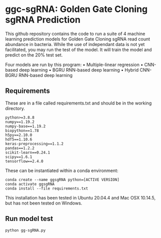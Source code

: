 # ggc-sgRNA: Golden Gate Cloning sgRNA Prediction

This github repository contains the code to run a suite of 4 machine learning prediction models for Golden Gate Cloning sgRNA read count abundance in bacteria. While the use of independant data is not yet facilitated, you may run the test of the model. It will train the model and predict on the 20% test set.

Four models are run by this program:
• Multiple-linear regression
• CNN-based deep learning
• BGRU RNN-based deep learning
• Hybrid CNN-BGRU RNN-based deep learning

## Requirements

These are in a file called requirements.txt and should be in the working directory.
```
python>=3.8.8
numpy==1.19.2
numpy-base==1.19.2
biopython==1.78
h5py==2.10.0
hdf5==1.10.6
keras-preprocessing==1.1.2
pandas==1.2.2
scikit-learn==0.24.1
scipy==1.6.1
tensorflow==2.4.0
```

These can be instantiated within a conda environment:

```
conda create --name ggsgRNA python=[ACTIVE VERSION]
conda activate ggsgRNA
conda install --file requirements.txt
```

This installation has been tested in Ubuntu 20.04.4 and Mac OSX 10.14.5, but has not been tested on Windows.

## Run model test
```
python gg-sgRNA.py
```
